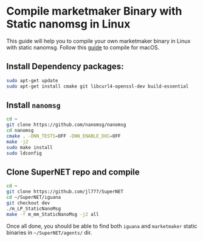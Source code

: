 # Compile marketmaker Binary with Static nanomsg in Linux

This guide will help you to compile your own marketmaker binary in Linux with static nanomsg. Follow this [guide](./compile-marketmaker-binary-with-static-nanomsg-in-MacOS.md) to compile for macOS.

## Install Dependency packages:

```bash
sudo apt-get update
sudo apt-get install cmake git libcurl4-openssl-dev build-essential
```

## Install `nanomsg`

```bash
cd ~
git clone https://github.com/nanomsg/nanomsg
cd nanomsg
cmake . -DNN_TESTS=OFF -DNN_ENABLE_DOC=OFF
make -j2
sudo make install
sudo ldconfig
```

## Clone SuperNET repo and compile

```bash
cd ~
git clone https://github.com/jl777/SuperNET
cd ~/SuperNET/iguana
git checkout dev
./m_LP_StaticNanoMsg
make -f m_mm_StaticNanoMsg -j2 all
```

Once all done, you should be able to find both `iguana` and `marketmaker` static binaries in `~/SuperNET/agents/` dir.

